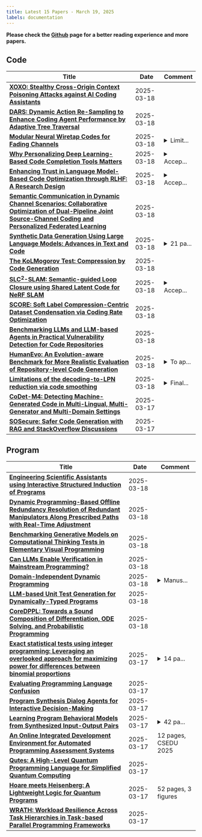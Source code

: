 ```yaml
---
title: Latest 15 Papers - March 19, 2025
labels: documentation
---
```

**Please check the [Github](https://github.com/zezhishao/MTS_Daily_ArXiv) page for a better reading experience and more papers.**

## Code
| **Title** | **Date** | **Comment** |
| --- | --- | --- |
| **[XOXO: Stealthy Cross-Origin Context Poisoning Attacks against AI Coding Assistants](http://arxiv.org/abs/2503.14281v1)** | 2025-03-18 |  |
| **[DARS: Dynamic Action Re-Sampling to Enhance Coding Agent Performance by Adaptive Tree Traversal](http://arxiv.org/abs/2503.14269v1)** | 2025-03-18 |  |
| **[Modular Neural Wiretap Codes for Fading Channels](http://arxiv.org/abs/2409.08786v2)** | 2025-03-18 | <details><summary>Limit...</summary><p>Limit performance assessment to constant rate scenarios, add examination of equivocation rate</p></details> |
| **[Why Personalizing Deep Learning-Based Code Completion Tools Matters](http://arxiv.org/abs/2503.14201v1)** | 2025-03-18 | <details><summary>Accep...</summary><p>Accepted for publication at ACM TOSEM</p></details> |
| **[Enhancing Trust in Language Model-Based Code Optimization through RLHF: A Research Design](http://arxiv.org/abs/2502.06769v2)** | 2025-03-18 | <details><summary>Accep...</summary><p>Accepted by the Doctoral and Early Career Symposium (DECS) at ICSE 2025</p></details> |
| **[Semantic Communication in Dynamic Channel Scenarios: Collaborative Optimization of Dual-Pipeline Joint Source-Channel Coding and Personalized Federated Learning](http://arxiv.org/abs/2503.14084v1)** | 2025-03-18 |  |
| **[Synthetic Data Generation Using Large Language Models: Advances in Text and Code](http://arxiv.org/abs/2503.14023v1)** | 2025-03-18 | <details><summary>21 pa...</summary><p>21 pages, 3 tables, 64 references, preprint</p></details> |
| **[The KoLMogorov Test: Compression by Code Generation](http://arxiv.org/abs/2503.13992v1)** | 2025-03-18 |  |
| **[SLC$^2$-SLAM: Semantic-guided Loop Closure using Shared Latent Code for NeRF SLAM](http://arxiv.org/abs/2501.08880v2)** | 2025-03-18 | <details><summary>Accep...</summary><p>Accepted to RAL. 8 pages, 5 figures, 5 tables</p></details> |
| **[SCORE: Soft Label Compression-Centric Dataset Condensation via Coding Rate Optimization](http://arxiv.org/abs/2503.13935v1)** | 2025-03-18 |  |
| **[Benchmarking LLMs and LLM-based Agents in Practical Vulnerability Detection for Code Repositories](http://arxiv.org/abs/2503.03586v2)** | 2025-03-18 |  |
| **[HumanEvo: An Evolution-aware Benchmark for More Realistic Evaluation of Repository-level Code Generation](http://arxiv.org/abs/2406.06918v2)** | 2025-03-18 | <details><summary>To ap...</summary><p>To appear at ICSE 2025</p></details> |
| **[Limitations of the decoding-to-LPN reduction via code smoothing](http://arxiv.org/abs/2408.03742v3)** | 2025-03-18 | <details><summary>Final...</summary><p>Final version, published in Designs, Codes and Cryptography, Special issue on Code-Based Cryptography</p></details> |
| **[CoDet-M4: Detecting Machine-Generated Code in Multi-Lingual, Multi-Generator and Multi-Domain Settings](http://arxiv.org/abs/2503.13733v1)** | 2025-03-17 |  |
| **[SOSecure: Safer Code Generation with RAG and StackOverflow Discussions](http://arxiv.org/abs/2503.13654v1)** | 2025-03-17 |  |

## Program
| **Title** | **Date** | **Comment** |
| --- | --- | --- |
| **[Engineering Scientific Assistants using Interactive Structured Induction of Programs](http://arxiv.org/abs/2503.14488v1)** | 2025-03-18 |  |
| **[Dynamic Programming-Based Offline Redundancy Resolution of Redundant Manipulators Along Prescribed Paths with Real-Time Adjustment](http://arxiv.org/abs/2411.17052v2)** | 2025-03-18 |  |
| **[Benchmarking Generative Models on Computational Thinking Tests in Elementary Visual Programming](http://arxiv.org/abs/2406.09891v2)** | 2025-03-18 |  |
| **[Can LLMs Enable Verification in Mainstream Programming?](http://arxiv.org/abs/2503.14183v1)** | 2025-03-18 |  |
| **[Domain-Independent Dynamic Programming](http://arxiv.org/abs/2401.13883v3)** | 2025-03-18 | <details><summary>Manus...</summary><p>Manuscript submitted to Artificial Intelligence</p></details> |
| **[LLM-based Unit Test Generation for Dynamically-Typed Programs](http://arxiv.org/abs/2503.14000v1)** | 2025-03-18 |  |
| **[CoreDPPL: Towards a Sound Composition of Differentiation, ODE Solving, and Probabilistic Programming](http://arxiv.org/abs/2503.13970v1)** | 2025-03-18 |  |
| **[Exact statistical tests using integer programming: Leveraging an overlooked approach for maximizing power for differences between binomial proportions](http://arxiv.org/abs/2503.13689v1)** | 2025-03-17 | <details><summary>14 pa...</summary><p>14 pages, 2 figures, 4 tables</p></details> |
| **[Evaluating Programming Language Confusion](http://arxiv.org/abs/2503.13620v1)** | 2025-03-17 |  |
| **[Program Synthesis Dialog Agents for Interactive Decision-Making](http://arxiv.org/abs/2502.19610v2)** | 2025-03-17 |  |
| **[Learning Program Behavioral Models from Synthesized Input-Output Pairs](http://arxiv.org/abs/2407.08597v2)** | 2025-03-17 | <details><summary>42 pa...</summary><p>42 pages, 9 figures, 12 tables</p></details> |
| **[An Online Integrated Development Environment for Automated Programming Assessment Systems](http://arxiv.org/abs/2503.13127v1)** | 2025-03-17 | 12 pages, CSEDU 2025 |
| **[Qutes: A High-Level Quantum Programming Language for Simplified Quantum Computing](http://arxiv.org/abs/2503.13084v1)** | 2025-03-17 |  |
| **[Hoare meets Heisenberg: A Lightweight Logic for Quantum Programs](http://arxiv.org/abs/2101.08939v4)** | 2025-03-17 | 52 pages, 3 figures |
| **[WRATH: Workload Resilience Across Task Hierarchies in Task-based Parallel Programming Frameworks](http://arxiv.org/abs/2503.12752v1)** | 2025-03-17 |  |

